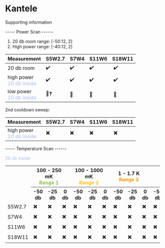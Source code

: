 # Kantele
Supporting information



----- Power Scan ------
1) 20 db room range: [-50:12, 2]
2) High power range: [-40:12, 2]

| Measurement                                                     | S5W2.7 | S7W4 | S11W6 | S18W11   |
|-----------------------------------------------------------------|--------|------|-------|----------|
| 20 db room                                                      | ✔️     | ✔️   | ✔️    | ️   ✔️   |
| high power<br/><span style="color:#b0b9e8;">20 db inside</span> | ✔️     | ✔️   | ✔️    | ️   ✔️   |
| low power<br/><span style="color:#b0b9e8;">20 db inside</span>  | 🍋❓    | 🔴   | 🔴    | ️   🔴 ️ |

2nd cooldown sweep:

| Measurement                                                     | S5W2.7 | S7W4 | S11W6 | S18W11   |
|-----------------------------------------------------------------|--------|------|-------|----------|
| high power<br/><span style="color:#b0b9e8;">20 db inside</span> | ✖️     | ✖️   | ✖️    | ️   ✖️   |



----- Temperature Scan ------

<span style="color:#b0b9e8;">20 db inside</span> 

<table>
  <tr>
    <th rowspan="2"> </th>
    <th colspan="3" style="padding-right: 20px;">100 - 250 mK <br/> <span style="color:#8BC34A;">Range 1</span></th>
    <th colspan="3" style="padding-right: 20px;">100 - 1000 mK <br/> <span style="color:#FFC107;">Range 2</span></th>
    <th colspan="3" style="padding-right: 20px;">1 - 1.7 K <br/> <span style="color:#FF9800;">Range 3</span></th>
    <th colspan="3">1.7 - 6 K <br/> <span style="color:#F44336;">Range 4</span></th>
  </tr>
  <tr>
    <th>-50 db</th>
    <th>-25 db</th>
    <th>0 db</th>
    <th>-50 db</th>
    <th>-25 db</th>
    <th>0 db</th>
    <th>-50 db</th>
    <th>-25 db</th>
    <th>0 db</th>
    <th>-50 db</th>
    <th>-25 db</th>
    <th>0 db</th>
  </tr>
  <tr>
    <td>S5W2.7</td>
    <td>✖️</td>
    <td>✖️</td>
    <td>✖️</td>
    <td>✖️</td>
    <td>✖️</td>
    <td>✖️</td>
    <td>✖️</td>
    <td>✖️</td>
    <td>✖️</td>
    <td>✖️</td>
    <td>✖️</td>
    <td>✖️</td>
  </tr>
  <tr>
    <td>S7W4</td>
    <td>✖️</td>
    <td>✖️</td>
    <td>✖️</td>
    <td>✖️</td>
    <td>✖️</td>
    <td>✖️</td>
    <td>✖️</td>
    <td>✖️</td>
    <td>✖️</td>
    <td>✖️</td>
    <td>✖️</td>
    <td>✖️</td>
  </tr>
  <tr>
    <td>S11W6</td>
    <td>✖️</td>
    <td>✖️</td>
    <td>✖️</td>
    <td>✖️</td>
    <td>✖️</td>
    <td>✖️</td>
    <td>✖️</td>
    <td>✖️</td>
    <td>✖️</td>
    <td>✖️</td>
    <td>✖️</td>
    <td>✖️</td>
  </tr>
  <tr>
    <td>S18W11</td>
    <td>✖️</td>
    <td>✖️</td>
    <td>✖️</td>
    <td>✖️</td>
    <td>✖️</td>
    <td>✖️</td>
    <td>✖️</td>
    <td>✖️</td>
    <td>✖️</td>
    <td>✖️</td>
    <td>✖️</td>
    <td>✖️</td>
  </tr>
</table>
